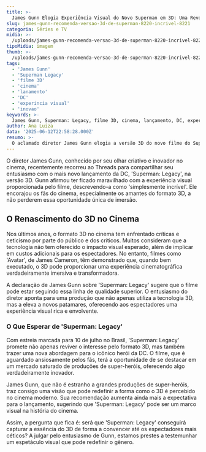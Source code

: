 ```yaml
---
title: >-
  James Gunn Elogia Experiência Visual do Novo Superman em 3D: Uma Revolução no Cinema?
slug: james-gunn-recomenda-versao-3d-de-superman-8220-incrivel-8221
categoria: Séries e TV
midia: >-
  /uploads/james-gunn-recomenda-versao-3d-de-superman-8220-incrivel-8221-thumb.webp
tipoMidia: imagem
thumb: >-
  /uploads/james-gunn-recomenda-versao-3d-de-superman-8220-incrivel-8221-thumb.webp
tags:
  - 'James Gunn'
  - 'Superman Legacy'
  - 'filme 3D'
  - 'cinema'
  - 'lanamento'
  - 'DC'
  - 'experincia visual'
  - 'inovao'
keywords: >-
  James Gunn, Superman: Legacy, filme 3D, cinema, lançamento, DC, experiência visual, inovação
author: Ana Luiza
data: '2025-06-12T22:58:28.000Z'
resumo: >-
  O aclamado diretor James Gunn elogia a versão 3D do novo filme do Superman, destacando sua qualidade visual impressionante. A produção estreia no Brasil em 10 de julho e promete renovar o interesse pelo formato 3D.
---
```


O diretor James Gunn, conhecido por seu olhar criativo e inovador no cinema, recentemente recorreu ao Threads para compartilhar seu entusiasmo com o mais novo lançamento da DC, 'Superman: Legacy', na versão 3D. Gunn afirmou ter ficado maravilhado com a experiência visual proporcionada pelo filme, descrevendo-a como 'simplesmente incrível'. Ele encorajou os fãs do cinema, especialmente os amantes do formato 3D, a não perderem essa oportunidade única de imersão.

## O Renascimento do 3D no Cinema

Nos últimos anos, o formato 3D no cinema tem enfrentado críticas e ceticismo por parte do público e dos críticos. Muitos consideram que a tecnologia não tem oferecido o impacto visual esperado, além de implicar em custos adicionais para os espectadores. No entanto, filmes como 'Avatar', de James Cameron, têm demonstrado que, quando bem executado, o 3D pode proporcionar uma experiência cinematográfica verdadeiramente imersiva e transformadora.

A declaração de James Gunn sobre 'Superman: Legacy' sugere que o filme pode estar seguindo essa linha de qualidade superior. O entusiasmo do diretor aponta para uma produção que não apenas utiliza a tecnologia 3D, mas a eleva a novos patamares, oferecendo aos espectadores uma experiência visual rica e envolvente.

### O Que Esperar de 'Superman: Legacy'

Com estreia marcada para 10 de julho no Brasil, 'Superman: Legacy' promete não apenas reviver o interesse pelo formato 3D, mas também trazer uma nova abordagem para o icônico herói da DC. O filme, que é aguardado ansiosamente pelos fãs, terá a oportunidade de se destacar em um mercado saturado de produções de super-heróis, oferecendo algo verdadeiramente inovador.

James Gunn, que não é estranho a grandes produções de super-heróis, traz consigo uma visão que pode redefinir a forma como o 3D é percebido no cinema moderno. Sua recomendação aumenta ainda mais a expectativa para o lançamento, sugerindo que 'Superman: Legacy' pode ser um marco visual na história do cinema.

Assim, a pergunta que fica é: será que 'Superman: Legacy' conseguirá capturar a essência do 3D de forma a convencer até os espectadores mais céticos? A julgar pelo entusiasmo de Gunn, estamos prestes a testemunhar um espetáculo visual que pode redefinir o gênero.